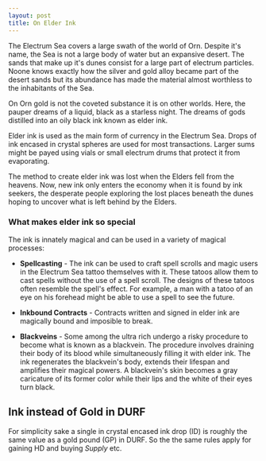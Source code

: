 ```yaml
---
layout: post
title: On Elder Ink
---
```


The Electrum Sea covers a large swath of the world of Orn. Despite it's name, the Sea is not a large body of water but an expansive desert. The sands that make up it's dunes consist for a large part of electrum particles. Noone knows exactly how the silver and gold alloy became part of the desert sands but its abundance has made the material almost worthless to the inhabitants of the Sea.

On Orn gold is not the coveted substance it is on other worlds. Here, the pauper dreams of a liquid, black as a starless night. The dreams of gods distilled into an oily black ink known as elder ink.

Elder ink is used as the main form of currency in the Electrum Sea. Drops of ink encased in crystal spheres are used for most transactions. Larger sums might be payed using vials or small electrum drums that protect it from evaporating.

The method to create elder ink was lost when the Elders fell from the heavens. Now, new ink only enters the economy when it is found by ink seekers, the desperate people exploring the lost places beneath the dunes hoping to uncover what is left behind by the Elders.

### What makes elder ink so special
The ink is innately magical and can be used in a variety of magical processes:

* **Spellcasting** - The ink can be used to craft spell scrolls and magic users in the Electrum Sea tattoo themselves with it. These tatoos allow them to cast spells without the use of a spell scroll. The designs of these tatoos often resemble the spell's effect. For example, a man with a tatoo of an eye on his forehead might be able to use a spell to see the future.

* **Inkbound Contracts** - Contracts written and signed in elder ink are magically bound and imposible to break.

* **Blackveins** - Some among the ultra rich undergo a risky procedure to become what is known as a blackvein. The procedure involves draining their body of its blood while simultaneously filling it with elder ink. The ink regenerates the blackvein's body, extends their lifespan and amplifies their magical powers. A blackvein's skin becomes a gray caricature of its former color while their lips and the white of their eyes turn black.

## Ink instead of Gold in DURF
For simplicity sake a single in crystal encased ink drop (ID) is roughly the same value as a gold pound (GP) in DURF. So the the same rules apply for gaining HD and buying *Supply* etc. 